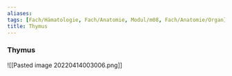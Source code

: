 ```yaml
---
aliases: 
tags: [Fach/Hämatologie, Fach/Anatomie, Modul/m08, Fach/Anatomie/Organ]
title: Thymus
---
```

### Thymus
![[Pasted image 20220414003006.png]]